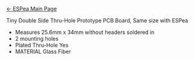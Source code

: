 [← ESPea Main Page](ESPea_And_Shields.md)

Tiny Double Side Thru-Hole Prototype PCB Board, Same size with ESPea

  - Measures 25.6mm x 34mm without headers soldered in
  - 2 mounting holes
  - Plated Thru-Hole Yes
  - MATERIAL Glass Fiber